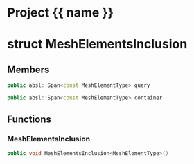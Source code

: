 <script setup>
import {useRoute} from 'vitepress'
const {path} = useRoute()
const tokens = path.split('/')
const words = tokens[2].split('-');
for (let i = 0; i < words.length; i++) {
    words[i] = words[i].charAt(0).toUpperCase() + words[i].slice(1);
    words[i] = words[i].replace('geode', 'Geode')
}
const name = words.join('-');
</script>
# Project {{ name }}

# struct MeshElementsInclusion


## Members

```cpp
public absl::Span<const MeshElementType> query

```

```cpp
public absl::Span<const MeshElementType> container

```



## Functions

### MeshElementsInclusion

```cpp
public void MeshElementsInclusion<MeshElementType>()
```




